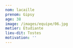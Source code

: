 ```yaml
---
nom: lacaille
prenom: Gipsy
age: 38
image: /images/equipe/06.jpg
metier: Etudiante
lieu-dit: Tostes
motivation: ''
---
```


